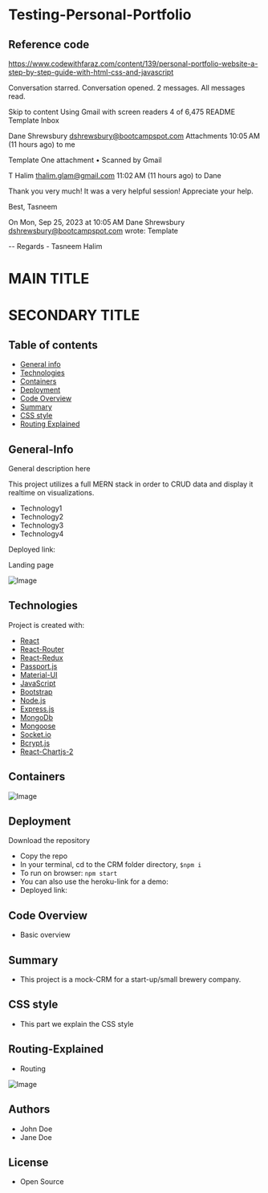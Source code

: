 # Testing-Personal-Portfolio

## Reference code

https://www.codewithfaraz.com/content/139/personal-portfolio-website-a-step-by-step-guide-with-html-css-and-javascript


Conversation starred. Conversation opened. 2 messages. All messages read.

Skip to content
Using Gmail with screen readers
4 of 6,475
README Template
Inbox

Dane Shrewsbury <dshrewsbury@bootcampspot.com>
Attachments
10:05 AM (11 hours ago)
to me

Template
 One attachment
  •  Scanned by Gmail

T Halim <thalim.glam@gmail.com>
11:02 AM (11 hours ago)
to Dane

Thank you very much! 
It was a very helpful session!
Appreciate your help.

Best,
Tasneem

On Mon, Sep 25, 2023 at 10:05 AM Dane Shrewsbury <dshrewsbury@bootcampspot.com> wrote:
Template


--
Regards -
Tasneem Halim
# MAIN TITLE
# SECONDARY TITLE

## Table of contents

- [General info](#General-Info)
- [Technologies](#Technologies)
- [Containers](#Containers)
- [Deployment](#Deployment)
- [Code Overview](#Code-Overview)
- [Summary](#Summary)
- [CSS style](#CSS-style)
- [Routing Explained](#Routing-Explained)


## General-Info

General description here

This project utilizes a full MERN stack in order to CRUD data and display it realtime on visualizations. 
- Technology1
- Technology2
- Technology3
- Technology4

Deployed link: 

Landing page 

![Image](assets/landingpage.png)

## Technologies

Project is created with:

- [React](https://reactjs.org/)
- [React-Router](https://reacttraining.com/react-router/)
- [React-Redux](https://react-redux.js.org/)
- [Passport.js](http://www.passportjs.org/)
- [Material-UI](https://material-ui.com/)
- [JavaScript](https://www.javascript.com/)
- [Bootstrap](https://getbootstrap.com/)
- [Node.js](https://nodejs.org/)
- [Express.js](https://expressjs.com/)
- [MongoDb](https://www.mongodb.com/)
- [Mongoose](https://mongoosejs.com/)
- [Socket.io](https://socket.io/)
- [Bcrypt.js](https://www.npmjs.com/package/bcrypt)
- [React-Chartjs-2](https://github.com/jerairrest/react-chartjs-2)

## Containers

![Image](assets/containers.png)

## Deployment

Download the repository

- Copy the repo
- In your terminal, cd to the CRM folder directory, `$npm i`
- To run on browser: `npm start`
- You can also use the heroku-link for a demo:
- Deployed link: 

## Code Overview

- Basic overview

## Summary

- This project is a mock-CRM for a start-up/small brewery company. 

## CSS style

- This part we explain the CSS style 


## Routing-Explained

- Routing 

![Image](assets/routing.png)

## Authors

- John Doe
- Jane Doe

## License

- Open Source
